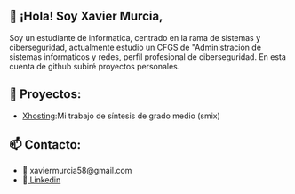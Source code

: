 <h2>👋 ¡Hola! Soy Xavier Murcia,</h2>
<p>
    Soy un estudiante de informatica, centrado en la rama de sistemas y ciberseguridad, 
    actualmente estudio un CFGS de "Administración de sistemas informaticos y redes, perfil profesional de ciberseguridad. 
    En esta cuenta de github subiré proyectos personales.
</p>

<h2>🚀 Proyectos:</h2>
<ul>
    <li><a href="https://github.com/XavierMurcia16/xhosting">Xhosting</a>:Mi trabajo de síntesis de grado medio (smix)</li>
</ul>

<h2>📫 Contacto:</h2>
<ul>
    <li>
        📧 xaviermurcia58@gmail.com
    </li>
    <li>
        💼<a href="https://www.linkedin.com/in/xavier-murcia-márquez-327505338"> Linkedin</a>
    </li>
</ul>
